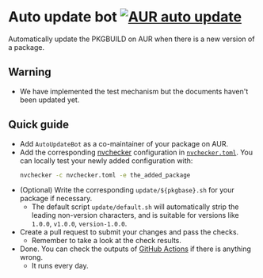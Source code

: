 # Auto update bot [![AUR auto update](https://github.com/arch4edu/aur-auto-update/actions/workflows/check-update.yml/badge.svg)](https://github.com/arch4edu/aur-auto-update/actions/workflows/check-update.yml)
Automatically update the PKGBUILD on AUR when there is a new version of a package.

## Warning

* We have implemented the test mechanism but the documents haven't been updated yet.

## Quick guide

* Add `AutoUpdateBot` as a co-maintainer of your package on AUR.
* Add the corresponding [nvchecker](https://github.com/lilydjwg/nvchecker) configuration in [`nvchecker.toml`](https://github.com/arch4edu/aur-auto-update/blob/main/nvchecker.toml). You can locally test your newly added configuration with:
  ```sh
  nvchecker -c nvchecker.toml -e the_added_package
  ```
* (Optional) Write the corresponding `update/${pkgbase}.sh` for your package if necessary.
  * The default script `update/default.sh` will automatically strip the leading non-version characters, and is suitable for versions like `1.0.0`, `v1.0.0`, `version-1.0.0`.
* Create a pull request to submit your changes and pass the checks.
  * Remember to take a look at the check results.
* Done. You can check the outputs of [GitHub Actions](https://github.com/arch4edu/aur-auto-update/actions) if there is anything wrong.
  * It runs every day.
